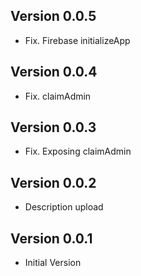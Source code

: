 ## Version 0.0.5
- Fix. Firebase initializeApp

## Version 0.0.4
- Fix. claimAdmin

## Version 0.0.3
- Fix. Exposing claimAdmin


## Version 0.0.2
- Description upload

## Version 0.0.1
- Initial Version